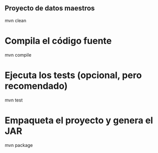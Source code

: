 ## Proyecto de datos maestros 

mvn clean


# Compila el código fuente
mvn compile

# Ejecuta los tests (opcional, pero recomendado)
mvn test

# Empaqueta el proyecto y genera el JAR
mvn package
